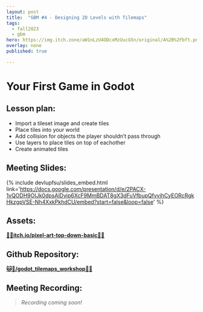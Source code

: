 ```yaml
---
layout: post
title:  "GBM #4 - Designing 2D Levels with Tilemaps"
tags:
  - fall2023
  - gbm
hero: https://img.itch.zone/aW1nLzU4ODcxMzUucG5n/original/A%2B%2Fbft.png
overlay: none
published: true

---
```


# Your First Game in Godot

## Lesson plan:
- Import a tileset image and create tiles
- Place tiles into your world
- Add collision for objects the player shouldn’t pass through
- Use layers to place tiles on top of eachother
- Create animated tiles


## Meeting Slides:
{% include devlupfsu/slides_embed.html link='https://docs.google.com/presentation/d/e/2PACX-1vQODH9OIJk0dpsAlDvip6XcF9MmBDAT8gX3dFuVfbupQfvvjhCyEORcRgkHkzgpVSE-Nh4XxkPkhdCU/embed?start=false&loop=false' %}

## Assets:  

__[💾📁itch.io/pixel-art-top-down-basic📁💾](https://cainos.itch.io/pixel-art-top-down-basic)__

## Github Repository:  

__[🐱📁/godot_tilemaps_workshop📁🐱](https://github.com/devlup-fsu/godot_tilemaps_workshop/tree/main)__

## Meeting Recording:

> *Recording coming soon!*